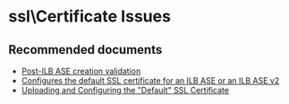 <properties
	pageTitle="ssl\Certificate Issues"
	description="ssl\Certificate Issues"
	service="microsoft.ase"
	resource="ase"
	authors="shrahman"
	displayOrder=""
	selfHelpType="generic"
	supportTopicIds="32608421"
	resourceTags=""
	productPesIds="16533"
	cloudEnvironments="public, Fairfax, usnat, ussec"
	articleId="53ae8eca-2812-45a2-bf10-8c0df8630a1c"
	ownershipId="Compute_AppService"
/>

# ssl\Certificate Issues

## **Recommended documents**
* [Post-ILB ASE creation validation](https://docs.microsoft.com/azure/app-service/environment/create-ilb-ase#post-ilb-ase-creation-validation)
* [Configures the default SSL certificate for an ILB ASE or an ILB ASE v2](https://azure.microsoft.com/resources/templates/201-web-app-ase-ilb-configure-default-ssl/)
* [Uploading and Configuring the "Default" SSL Certificate](https://docs.microsoft.com/azure/app-service/environment/app-service-app-service-environment-create-ilb-ase-resourcemanager#uploading-and-configuring-the-default-ssl-certificate)
